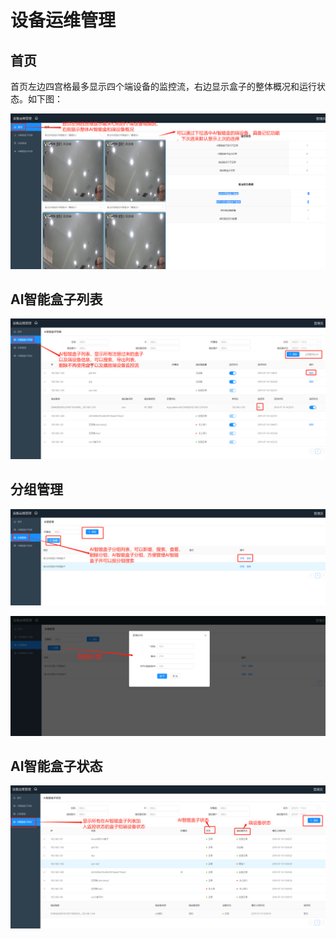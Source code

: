 # 设备运维管理 #
## 首页 ##
首页左边四宫格最多显示四个端设备的监控流，右边显示盒子的整体概况和运行状态。如下图：

![](../../../../../../imgs/jieshao-she-bei-yun-wei.png)

## AI智能盒子列表 ##

![](../../../../../../imgs/jieshao-she-bei-yun-wei2.png)

## 分组管理 ##

![](../../../../../../imgs/jieshao-she-bei-yun-wei3.png)

![](../../../../../../imgs/jieshao-she-bei-yun-wei4.png)

## AI智能盒子状态 ##

![](../../../../../../imgs/jieshao-she-bei-yun-wei5.png)
